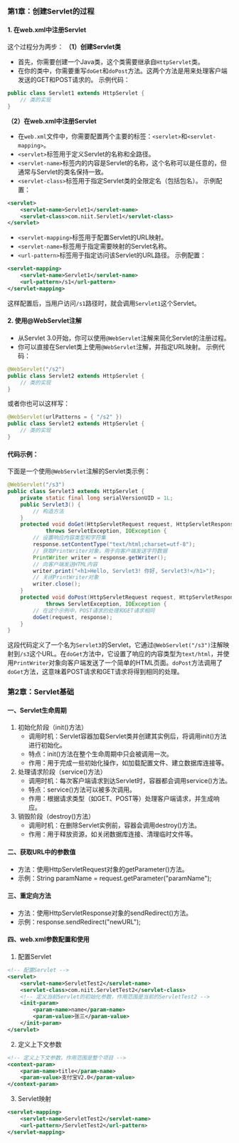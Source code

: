 
### 第1章：创建Servlet的过程
#### 1. 在web.xml中注册Servlet
这个过程分为两步：
**（1）创建Servlet类**
- 首先，你需要创建一个Java类，这个类需要继承自`HttpServlet`类。
- 在你的类中，你需要重写`doGet`和`doPost`方法。这两个方法是用来处理客户端发送的GET和POST请求的。
示例代码：
```java
public class Servlet1 extends HttpServlet {
    // 类的实现
}
```
**（2）在web.xml中注册Servlet**
- 在`web.xml`文件中，你需要配置两个主要的标签：`<servlet>`和`<servlet-mapping>`。
- `<servlet>`标签用于定义Servlet的名称和全路径。
- `<servlet-name>`标签内的内容是Servlet的名称，这个名称可以是任意的，但通常与Servlet的类名保持一致。
- `<servlet-class>`标签用于指定Servlet类的全限定名（包括包名）。
示例配置：
```xml
<servlet>
    <servlet-name>Servlet1</servlet-name>
    <servlet-class>com.niit.Servlet1</servlet-class>
</servlet>
```
- `<servlet-mapping>`标签用于配置Servlet的URL映射。
- `<servlet-name>`标签用于指定需要映射的Servlet名称。
- `<url-pattern>`标签用于指定访问该Servlet的URL路径。
示例配置：
```xml
<servlet-mapping>
    <servlet-name>Servlet1</servlet-name>
    <url-pattern>/s1</url-pattern>
</servlet-mapping>
```
这样配置后，当用户访问`/s1`路径时，就会调用`Servlet1`这个Servlet。
#### 2. 使用@WebServlet注解
- 从Servlet 3.0开始，你可以使用`@WebServlet`注解来简化Servlet的注册过程。
- 你可以直接在Servlet类上使用`@WebServlet`注解，并指定URL映射。
示例代码：
```java
@WebServlet("/s2")
public class Servlet2 extends HttpServlet {
    // 类的实现
}
```
或者你也可以这样写：
```java
@WebServlet(urlPatterns = { "/s2" })
public class Servlet2 extends HttpServlet {
    // 类的实现
}
```
#### 代码示例：
下面是一个使用`@WebServlet`注解的Servlet类示例：
```java
@WebServlet("/s3")
public class Servlet3 extends HttpServlet {
    private static final long serialVersionUID = 1L;
    public Servlet3() {
        // 构造方法
    }
    protected void doGet(HttpServletRequest request, HttpServletResponse response)
            throws ServletException, IOException {
        // 设置响应内容类型和字符集
        response.setContentType("text/html;charset=utf-8");
        // 获取PrintWriter对象，用于向客户端发送字符数据
        PrintWriter writer = response.getWriter();
        // 向客户端发送HTML内容
        writer.print("<h1>Hello, Servlet3! 你好, Servlet3!</h1>");
        // 关闭PrintWriter对象
        writer.close();
    }
    protected void doPost(HttpServletRequest request, HttpServletResponse response)
            throws ServletException, IOException {
        // 在这个示例中，POST请求的处理和GET请求相同
        doGet(request, response);
    }
}
```
这段代码定义了一个名为`Servlet3`的Servlet，它通过`@WebServlet("/s3")`注解映射到`/s3`这个URL。在`doGet`方法中，它设置了响应的内容类型为`text/html`，并使用`PrintWriter`对象向客户端发送了一个简单的HTML页面。`doPost`方法调用了`doGet`方法，这意味着POST请求和GET请求将得到相同的处理。



### 第2章：Servlet基础
#### 一、Servlet生命周期
1. 初始化阶段（init()方法）
   - 调用时机：Servlet容器加载Servlet类并创建其实例后，将调用init()方法进行初始化。
   - 特点：init()方法在整个生命周期中只会被调用一次。
   - 作用：用于完成一些初始化操作，如加载配置文件、建立数据库连接等。
2. 处理请求阶段（service()方法）
   - 调用时机：每次客户端请求到达Servlet时，容器都会调用service()方法。
   - 特点：service()方法可以被多次调用。
   - 作用：根据请求类型（如GET、POST等）处理客户端请求，并生成响应。
3. 销毁阶段（destroy()方法）
   - 调用时机：在删除Servlet实例前，容器会调用destroy()方法。
   - 作用：用于释放资源，如关闭数据库连接、清理临时文件等。
#### 二、获取URL中的参数值
- 方法：使用HttpServletRequest对象的getParameter()方法。
- 示例：String paramName = request.getParameter("paramName");
#### 三、重定向方法
- 方法：使用HttpServletResponse对象的sendRedirect()方法。
- 示例：response.sendRedirect("newURL");
#### 四、web.xml参数配置和使用
1. 配置Servlet
```xml
<!-- 配置Servlet -->
<servlet>
    <servlet-name>ServletTest2</servlet-name>
    <servlet-class>com.niit.ServletTest2</servlet-class>
    <!-- 定义当前Servlet的初始化参数，作用范围是当前的ServletTest2 -->
    <init-param>
        <param-name>name</param-name>
        <param-value>张三</param-value>
    </init-param>
</servlet>
```
2. 定义上下文参数
```xml
<!-- 定义上下文参数，作用范围是整个项目 -->
<context-param>
    <param-name>title</param-name>
    <param-value>支付宝V2.0</param-value>
</context-param>
```
3. Servlet映射
```xml
<servlet-mapping>
    <servlet-name>ServletTest2</servlet-name>
    <url-pattern>/ServletTest2</url-pattern>
</servlet-mapping>
```



<!--stackedit_data:
eyJoaXN0b3J5IjpbNDM5NzU2NTUxXX0=
-->